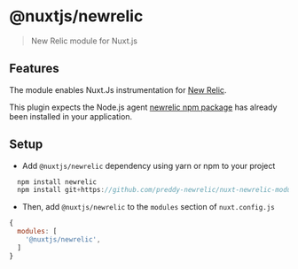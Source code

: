 # @nuxtjs/newrelic

> New Relic module for Nuxt.js

## Features

The module enables Nuxt.Js instrumentation for [New Relic](https://docs.newrelic.com/docs/agents/nodejs-agent/installation-configuration/install-nodejs-agent/).

This plugin expects the Node.js agent [newrelic npm package](https://www.npmjs.com/package/newrelic) has already been installed in your application.

## Setup

- Add `@nuxtjs/newrelic` dependency using yarn or npm to your project

```js
  npm install newrelic
  npm install git+https://github.com/preddy-newrelic/nuxt-newrelic-module.git#1.0.0
```

- Then, add `@nuxtjs/newrelic` to the `modules` section of `nuxt.config.js`

```js
{
  modules: [
    '@nuxtjs/newrelic',
  ]
}
```
